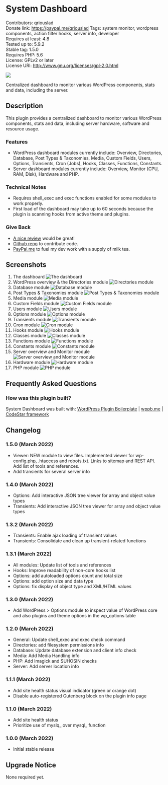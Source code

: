 # System Dashboard

Contributors: qriouslad  
Donate link: https://paypal.me/qriouslad
Tags: system monitor, wordpress components, action filter hooks, server info, developer  
Requires at least: 4.8  
Tested up to: 5.9.2  
Stable tag: 1.5.0  
Requires PHP: 5.6  
License: GPLv2 or later  
License URI: http://www.gnu.org/licenses/gpl-2.0.html

![](.wordpress-org/banner-772x250.png)

Centralized dashboard to monitor various WordPress components, stats and data, including the server.

## Description

This plugin provides a centralized dashboard to monitor various WordPress components, stats and data, including server hardware, software and resource usage. 

### Features

* WordPress dashboard modules currently include: Overview, Directories, Database, Post Types & Taxonomies, Media, Custom Fields, Users, Options, Transients, Cron (Jobs), Hooks, Classes, Functions, Constants.
* Server dashboard modules currently include: Overview, Monitor (CPU, RAM, Disk), Hardware and PHP.

### Technical Notes

* Requires shell_exec and exec functions enabled for some modules to work properly. 
* First load of the dashboard may take up to 60 seconds because the plugin is scanning hooks from active theme and plugins.

### Give Back

* [A nice review](https://wordpress.org/plugins/system-dashboard/#reviews) would be great!
* [Github repo](https://github.com/qriouslad/system-dashboard) to contribute code.
* [PayPal.me](https://paypal.me/qriouslad) to fuel my dev work with a supply of milk tea.

## Screenshots

1. The dashboard
   ![The dashboard](.wordpress-org/screenshot-1.png)
2. WordPress overview & the Directories module
   ![Directories module](.wordpress-org/screenshot-2.png)
3. Database module
   ![Database module](.wordpress-org/screenshot-3.png)
4. Post Types & Taxonomies module
   ![Post Types & Taxonomies module](.wordpress-org/screenshot-4.png)
5. Media module
   ![Media module](.wordpress-org/screenshot-5.png)
6. Custom Fields module
   ![Custom Fields module](.wordpress-org/screenshot-6.png)
7. Users module
   ![Users module](.wordpress-org/screenshot-7.png)
8. Options module
   ![Options module](.wordpress-org/screenshot-8.png)
9. Transients module
   ![Transients module](.wordpress-org/screenshot-9.png)
10. Cron module
   ![Cron module](.wordpress-org/screenshot-10.png)
11. Hooks module
   ![Hooks module](.wordpress-org/screenshot-11.png)
12. Classes module
   ![Classes module](.wordpress-org/screenshot-12.png)
13. Functions module
   ![Functions module](.wordpress-org/screenshot-13.png)
14. Constants module
   ![Constants module](.wordpress-org/screenshot-14.png)
15. Server overview and Monitor module
   ![Server overview and Monitor module](.wordpress-org/screenshot-15.png)
16. Hardware module
   ![Hardware module](.wordpress-org/screenshot-16.png)
17. PHP module
   ![PHP module](.wordpress-org/screenshot-17.png)

## Frequently Asked Questions

### How was this plugin built?

System Dashboard was built with: [WordPress Plugin Boilerplate](https://github.com/devinvinson/WordPress-Plugin-Boilerplate/) | [wppb.me](https://wppb.me/) | [CodeStar framework](https://github.com/Codestar/codestar-framework)

## Changelog

### 1.5.0 (March 2022)

* Viewer: NEW module to view files. Implemented viewer for wp-config.php, .htaccess and robots.txt. Links to sitemap and REST API. Add list of tools and references.
* Add transients for several server info

### 1.4.0 (March 2022)

* Options: Add interactive JSON tree viewer for array and object value types
* Transients: Add interactive JSON tree viewer for array and object value types

### 1.3.2 (March 2022)

* Transients: Enable ajax loading of transient values
* Transients: Consolidate and clean up transient-related functions

### 1.3.1 (March 2022)

* All modules: Update list of tools and references
* Hooks: Improve readability of non-core hooks list
* Options: add autoloaded options count and total size
* Options: add option size and data type
* Options: fix display of object type and XML/HTML values

### 1.3.0 (March 2022)

* Add WordPress > Options module to inspect value of WordPress core and also plugins and theme options in the wp_options table

### 1.2.0 (March 2022)

* General: Update shell_exec and exec check command
* Directories: add filesystem permissions info
* Database: Update database extension and client info check
* Media: Add Media Handling info
* PHP: Add Imagick and SUHOSIN checks
* Server: Add server location info

### 1.1.1 (March 2022)

* Add site health status visual indicator (green or orange dot)
* Disable auto-registered Gutenberg block on the plugin info page

### 1.1.0 (March 2022)

* Add site health status
* Prioritize use of myslq_ over mysql_ function

### 1.0.0 (March 2022)

* Initial stable release

## Upgrade Notice

None required yet.
